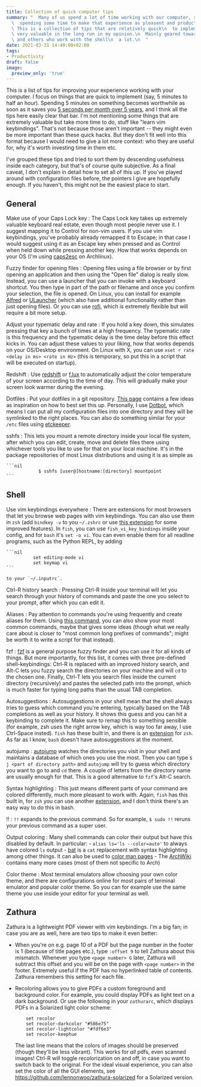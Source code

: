 ```yaml
---
title: Collection of quick computer tips
summary: "  Many of us spend a lot of time working with our computer, so it's worth\n\
  \  spending some time to make that experience as pleasent and productive\n  as possible.\
  \ This is a collection of tips that are relatively quick\n  to implement and still\
  \ very valuable in the long run in my opinion.\n  Mainly geared towards developers\
  \ and others who work with the shell\n  a lot.\n  "
date: 2021-03-31 14:49:00+02:00
tags:
- Productivity
draft: false
image:
  preview_only: 'true'
---
```


This is a list of tips for improving your experience working
with your computer. I focus on things that are quick to implement
(say, 5 minutes to half an hour). Spending 5 minutes on something becomes
worthwhile as soon as it saves you [5 seconds per month over 5 years](https://xkcd.com/1205/),
and I think all the tips here easily clear that bar.
I'm not mentioning some things that are extremely
valuable but take more time to do, stuff like "learn vim keybindings".
That's not because those aren't important -- they might even be more important
than these quick hacks. But they don't fit well into this format because
I would need to give a lot more context: who they are useful for, why it's
worth investing time in them etc.

I've grouped these tips and tried to sort them by descending usefulness
inside each category, but that's of course quite subjective.
As a final caveat, I don't explain in detail how to set all of this up.
If you've played around with configuration files before, the pointers I give are hopefully
enough. If you haven't, this might not be the easiest place to start.


## General

Make use of your Caps Lock key
: The Caps Lock key takes up extremely
    valuable keyboard real estate, even though most people never use it.
    I suggest mapping it to Control for non-vim users. If you use vim keybindings,
    you've probably already remapped it to Escape; in that case I would suggest
    using it as an Escape key when pressed and as Control when held down while
    pressing another key. How that works depends on your OS (I'm using [caps2esc](https://gitlab.com/interception/linux/plugins/caps2esc) on Archlinux).

Fuzzy finder for opening files
: Opening files using a file browser or by first opening
    an application and then using the "Open file" dialog is really slow. Instead, you can
    use a launcher  that you can invoke with a keyboard
    shortcut. You then type in part of the path or filename and once you confirm your selection,
    the file is opened. On Linux, you can install for example [Alfred](https://albertlauncher.github.io/) or [ULauncher](https://ulauncher.io/) (which also have additional
    functionality rather than just opening files). Or you can use [rofi](https://github.com/davatorium/rofi), which is extremely
    flexible but will require a bit more setup.

Adjust your typematic delay and rate
: If you hold a key down, this simulates
    pressing that key a bunch of times at a high frequency. The typematic rate
    is this frequency and the typematic delay is the time delay before this effect kicks
    in. You can adjust these values to your liking, how that works depends on your OS/Desktop environment.
    On Linux with X, you can use `xset r rate <delay in ms> <rate in Hz>` (this is temporary, so put this
    in a script that will be executed on startup).

Redshift
: Use [redshift](http://jonls.dk/redshift/) or [f.lux](https://justgetflux.com/) to automatically adjust the color temperature of your screen according
    to the time of day. This will gradually make your screen look warmer during the evening.

Dotfiles
: Put your dotfiles in a git repository. [This page](http://dotfiles.github.io/) contains a few ideas as inspiration on
    how to best set this up. Personally, I use [Dotbot](https://github.com/anishathalye/dotbot), which means I can put all my configuration
    files into one directory and they will be symlinked to the right places. You can also do something
    similar for your `/etc` files using [etckeeper](http://etckeeper.branchable.com/).

sshfs
: This lets you mount a remote directory inside your local file system,
    after which you can edit, create, move and delete files there using whichever
    tools you like to use for that on your local machine. It's in the package repositories
    of most Linux distributions and using it is as simple as

    ```nil
                $ sshfs [user@]hostname:[directory] mountpoint
    ```


## Shell

Use vim keybindings everywhere
: There are extensions for most browsers
    that let you browse web pages with vim keybindings.
    You can also use them in `zsh` (add `bindkey -v` to you `~/.zshrc` or use [this extension](https://github.com/jeffreytse/zsh-vi-mode)
    for some improved features). In `fish`, you can use `fish_vi_key_bindings` inside your config,
    and for `bash` it's `set -o vi`. You can even enable them for all readline programs,
    such as the Python REPL, by adding

    ```nil
              set editing-mode vi
              set keymap vi
    ```

    to your `~/.inputrc`.

Ctrl-R history search
: Pressing Ctrl-R inside your terminal will let you search
    through your history of commands and paste the one you select to your prompt,
    after which you can edit it.

Aliases
: Pay attention to commands you're using frequently and create aliases for them.
    Using [this command](https://linux.byexamples.com/archives/332/what-is-your-10-common-linux-commands/), you can also show your most common commands, maybe that gives some
    ideas (though what we really care about is closer to "most common long prefixes of commands";
    might be worth it to write a script for that instead).

fzf
: [fzf](https://github.com/junegunn/fzf) is a general purpose fuzzy finder and you can use it for all kinds of
    things. But more importantly, for this list, it comes with three pre-defined
    shell-keybindings: Ctrl-R is replaced with an improved history search, and Alt-C lets
    you fuzzy search the directories on your machine and will `cd` to the chosen one.
    Finally, Ctrl-T lets you search files inside the current directory (recursively)
    and pastes the selected path into the prompt, which is much faster for typing long
    paths than the usual TAB completion.

Autosuggestions
: Autosuggestions in your shell mean
    that the shell always tries to guess which command you're entering, typically
    based on the TAB completions as well as your history. It shows this guess and
    you can hit a keybinding to complete it. Make sure to remap this
    to something sensible (for example, zsh uses the right arrow key, which is way too far
    away, I use Ctrl-Space insted). `fish` has these built in, and there is an [extension](https://github.com/zsh-users/zsh-autosuggestions)
    for `zsh`. As far as I know, `bash` doesn't have autosuggestions at the moment.

autojump
: [autojump](https://github.com/wting/autojump) watches the directories you visit in your shell and maintains
    a database of which ones you use the most. Then you can type `$ j <part of directory path>`
    and `autojump` will try to guess which directory you want to go to and `cd` there.
    A couple of letters from the directory name are usually enough for that.
    This is a good alternative to `fzf`'s Alt-C search.

Syntax highlighting
: This just means different parts of your command are colored
    differently, much more pleasant to work with. Again, `fish` has this built in, for
    `zsh` you can use another [extension](https://github.com/zsh-users/zsh-syntax-highlighting), and I don't think there's an easy way to do this
    in bash.

!!
: `!!` expands to the previous command. So for example, `$ sudo !!` reruns your previous
    command as a super user.

Output coloring
: Many shell commands can color their output but have this disabled by default. In particular:
    -   `alias ls='ls --color=auto'` to always have colored `ls` output
    -   [bat](https://github.com/sharkdp/bat) is a `cat` replacement with syntax highlighting among other things.
        It can also be used to [color man pages](https://github.com/sharkdp/bat#man)
    -   The [ArchWiki](https://wiki.archlinux.org/index.php/Color%5Foutput%5Fin%5Fconsole) contains many more cases (most of them not specific to Arch)

Color theme
: Most terminal emulators allow choosing your own color theme,
    and there are configurations online for most pairs of terminal emulator and
    popular color theme. So you can for example use the same theme you use inside
    your editor for your terminal as well.


## Zathura

Zathura is a lightweight PDF viewer with vim keybindings. I'm a big fan; in case
you are as well, here are two tips to make it even better:

-   When you're on e.g. page 10 of a PDF but the page number in the footer is 1
    (because of title pages etc.), type `:offset 9` to tell Zathura about this mismatch.
    Whenever you type `<page number> G` later, Zathura will subtract this offset and
    you will be on the page with `<page number>` in the footer. Extremely useful if
    the PDF has no hyperlinked table of contents. Zathura remembers this setting for each file.
-   Recoloring allows you to give PDFs a custom foreground and background color. For example,
    you could display PDFs as light text on a dark background. Or use the following in your `zathurarc`,
    which displays PDFs in a Solarized light color scheme:

    ```nil
        set recolor
        set recolor-darkcolor "#586e75"
        set recolor-lightcolor "#fdf6e3"
        set recolor-keephue
    ```

    The last line means that the colors of images should be preserved (though they'll be
    less vibrant). This works for _all_ pdfs, even scanned images! Ctrl-R will toggle recolorization
    on and off, in case you want to switch back to the original.
    For the ideal visual experience, you can also set the color of all the GUI elements,
    see <https://github.com/lennonwoo/zathura-solarized> for a Solarized version.
